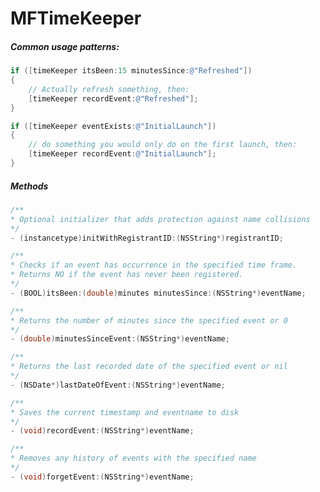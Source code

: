MFTimeKeeper
============

##### Common usage patterns:
```objective-c
if ([timeKeeper itsBeen:15 minutesSince:@"Refreshed"])
{
    // Actually refresh something, then:
    [timeKeeper recordEvent:@"Refreshed"];
}
```

```objective-c
if ([timeKeeper eventExists:@"InitialLaunch"])
{
    // do something you would only do on the first launch, then:
    [timeKeeper recordEvent:@"InitialLaunch"];
}
```

##### Methods
```objective-c
/**
* Optional initializer that adds protection against name collisions 
*/
- (instancetype)initWithRegistrantID:(NSString*)registrantID;
```


```objective-c
/**
* Checks if an event has occurrence in the specified time frame.
* Returns NO if the event has never been registered.
*/
- (BOOL)itsBeen:(double)minutes minutesSince:(NSString*)eventName;
```
```objective-c
/**
* Returns the number of minutes since the specified event or 0
*/
- (double)minutesSinceEvent:(NSString*)eventName;
```
```objective-c
/**
* Returns the last recorded date of the specified event or nil
*/
- (NSDate*)lastDateOfEvent:(NSString*)eventName;
```
```objective-c
/**
* Saves the current timestamp and eventname to disk
*/
- (void)recordEvent:(NSString*)eventName;
```
```objective-c
/**
* Removes any history of events with the specified name
*/
- (void)forgetEvent:(NSString*)eventName;
```
